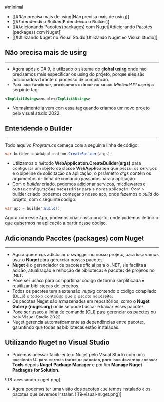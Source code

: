 #minimal

- [[#Não precisa mais de using|Não precisa mais de using]]
- [[#Entendendo o Builder|Entendendo o Builder]]
- [[#Adicionando Pacotes (packages) com Nuget|Adicionando Pacotes (packages) com Nuget]]
- [[#Utilizando Nuget no Visual Studio|Utilizando Nuget no Visual Studio]]

## Não precisa mais de using
---
- Agora após o C# 9, é utilizado o sistema do __global using__ onde não precisamos mais especificar os using do projeto, porque eles são adicionados durante o processo de compilação.
- Para isso funcionar, precisamos colocar no nosso _MinimalAPI.csproj_ a seguinte tag:

```xml
<ImplicitUsings>enable</ImplicitUsings>
```

- Normalmente já vem com essa tag quando criamos um novo projeto pelo visual studio 2022.

## Entendendo o Builder
---
Todo arquivo _Program.cs_ começa com a seguinte linha de código:

```csharp
var builder = WebApplication.CreateBuilder(args);
```

- Utilizamos o método __WebApplication.CreateBuilder(args)__ para configurar um objeto da classe __WebApplication__ que possui os serviços e o pipeline de solicitação da aplicação, o parâmetro _args_ contém os argumentos de linha de comando passados para a aplicação.
- Com o _builder_ criado, podemos adicionar serviços, middlewares e outras configurações necessárias para a nossa aplicação.
Com o builder criado, podemos começar o nosso app, onde fazemos o _build_ do projeto, com o seguinte código:

```csharp
var app = builder.Build();
```

Agora com esse App, podemos criar nosso projeto, onde podemos definir o que quisermos na aplicação a partir desse código.
## Adicionando Pacotes (packages) com Nuget
---
- Agora queremos adicionar o swagger no nosso projeto, para isso vamos usar o __Nuget__ para gerenciar nossos pacotes.
- __Nuget__ é o gerenciador de pacotes oficial para o .NET, ele facilita a adição, atualização e remoção de bibliotecas e pacotes de projetos no .NET.
- Pode ser usado para compartilhar código de forma simplificada e reutilizar bibliotecas de terceiros.
- Todos os pacotes tem a extensão _.nupkg_ contendo o código compilado (DLLs) e todo o conteúdo que o pacote necessite.
- Os pacotes Nuget são armazenados em repositórios, como o __Nuget Gallery (nuget.org)__ onde se pode buscar e baixar esses pacotes.
- Pode ser usado a linha de comando (CLI) para gerenciar os pacotes ou pelo Visual Studio 2022
- Nuget gerencia automaticamente as dependências entre pacotes, garantindo que todas as bibliotecas estão instaladas.
## Utilizando Nuget no Visual Studio
- Podemos acessar facilmente o Nuget pelo Visual Studio com uma excelente UI para vermos todos os pacotes, para isso devemos acessar __Tools__ depois __Nuget Package Manager__ e por fim __Manage Nuget Packages for Solution__.

![[8-acessando-nuget.png]]
- Agora podemos ter uma visão dos pacotes que temos instalado e os pacotes que devemos instalar.
![[9-visual-nuget.png]]
